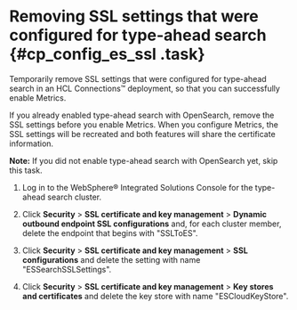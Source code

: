 # Removing SSL settings that were configured for type-ahead search {#cp_config_es_ssl .task}

Temporarily remove SSL settings that were configured for type-ahead search in an HCL Connections™ deployment, so that you can successfully enable Metrics.

If you already enabled type-ahead search with OpenSearch, remove the SSL settings before you enable Metrics. When you configure Metrics, the SSL settings will be recreated and both features will share the certificate information.

**Note:** If you did not enable type-ahead search with OpenSearch yet, skip this task.

1.  Log in to the WebSphere® Integrated Solutions Console for the type-ahead search cluster.

2.  Click **Security** \> **SSL certificate and key management** \> **Dynamic outbound endpoint SSL configurations** and, for each cluster member, delete the endpoint that begins with "SSLToES".

3.  Click **Security** \> **SSL certificate and key management** \> **SSL configurations** and delete the setting with name "ESSearchSSLSettings".

4.  Click **Security** \> **SSL certificate and key management** \> **Key stores and certificates** and delete the key store with name "ESCloudKeyStore".


